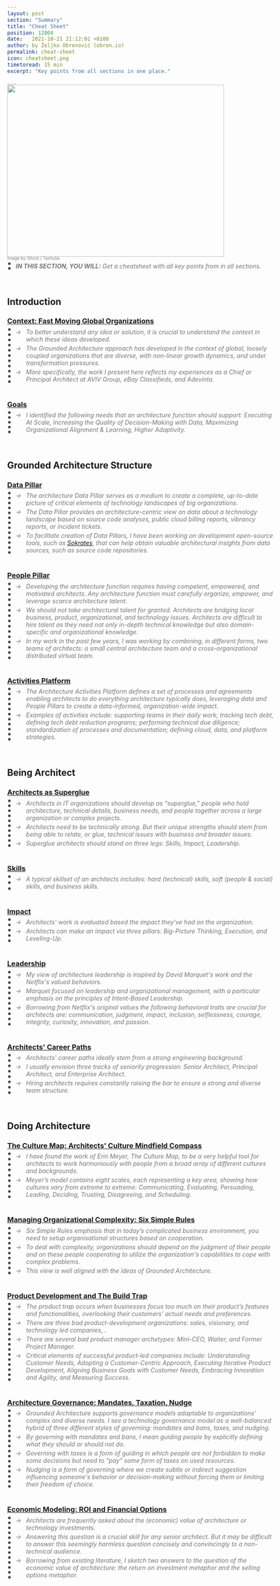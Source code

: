 ```yaml
---
layout: post
section: "Summary"
title: "Cheat Sheet"
position: 12004
date:   2021-10-21 21:12:01 +0100
author: by Željko Obrenović (obren.io)
permalink: cheat-sheet
icon: cheatsheet.png
timetoread: 15 min
excerpt: "Key points from all sections in one place."

---
```

<img style="margin-top: -20px; width: 100%; height: 400px; object-fit: cover" 
     src="assets/images/arch/iStock-1182643171.jpg">
<div style="font-size: 70%; margin-top: -16px; color: grey; margin-bottom: 12px">
Image by iStock / Tashulia.
</div>
<style>
 blockquote {
     border-left: 6px dotted #454545;
     padding-left: 12px;
     margin-top: -10px;
     margin-bottom: 40px;
     margin-left: 2px;
     font-size: 100%;
     font-style: italic;
     color: #767676;
     width: 600px;
 }
 ul {
   list-style-type: "→   ";
 }
 h2 {
    margin-top: 62px;
    margin-bottom: 22px;
 }
 h3 {
 }
 li {
    margin-bottom: 4px;
 }
</style>

> **IN THIS SECTION, YOU WILL:** Get a cheatsheet with all key points from in all sections.

## Introduction

### [Context: Fast Moving Global Organizations](context)
> * To better understand any idea or solution, it is crucial to understand the context in which these ideas developed. 
> * The Grounded Architecture approach has developed in the context of global, loosely coupled organizations that are diverse, with non-linear growth dynamics, and under transformation pressures. 
> * More specifically, the work I present here reflects my experiences as a Chief or Principal Architect at AVIV Group, eBay Classifieds, and Adevinta.

### [Goals](goals)
> * I identified the following needs that an architecture function should support: Executing At Scale, Increasing the Quality of Decision-Making with Data, Maximizing Organizational Alignment & Learning, Higher Adaptivity.

 
## Grounded Architecture Structure 

### [Data Pillar](data)

> * The architecture Data Pillar serves as a medium to create a complete, up-to-date picture of critical elements of technology landscapes of big organizations. 
> * The Data Pillar provides an architecture-centric view on data about a technology landscape based on source code analyses, public cloud billing reports, vibrancy reports, or incident tickets.
> * To facilitate creation of Data Pillars, I have been working on development open-source tools, such as [Sokrates](https://sokrates.dev), that can help obtain valuable architectural insights from data sources, such as source code repositories.


### [People Pillar](people)
> * Developing the architecture function requires having competent, empowered, and motivated architects. Any architecture function must carefully organize, empower,
    and leverage scarce architecture talent.
> * We should not take architectural talent for granted. Architects are bridging local business, product, 
    organizational, and technology issues. Architects are difficult to hire talent as they need not only 
    in-depth technical knowledge but also domain-specific and organizational knowledge.
> * In my work in the past few years, I was working by combining, in different forms, two teams of architects: a small 
    central architecture team and a cross-organizational distributed virtual team. 

### [Activities Platform](activities-platform)
> * The Architecture Activities Platform defines a set of processes and agreements enabling architects to do everything architecture typically does, leveraging data and People Pillars to create a data-informed, organization-wide impact.
> * Examples of activities include: supporting teams in their daily work; tracking tech debt, defining tech debt reduction programs; performing technical due diligence; standardization of processes and documentation; defining cloud, data, and platform strategies.

## Being Architect

### [Architects as Superglue](superglue)

> * Architects in IT organizations should develop as “superglue,” people who hold architecture, technical details, business needs, and people together across a large organization or complex projects.
> * Architects need to be technically strong. But their unique strengths should stem from being able to relate, or glue, technical issues with business and broader issues.
> * Superglue architects should stand on three legs: Skills, Impact, Leadership.

### [Skills](skills)

> * A typical skillset of an architects includes: hard (technical) skills, soft (people & social) skills, and business skills.

### [Impact](impact)
> * Architects' work is evaluated based the impact they've had on the organization. 
> * Architects can make an impact via three pillars: Big-Picture Thinking, Execution, and Leveling-Up.

### [Leadership](leadership)
> * My view of architecture leadership is inspired by David Marquet's work and the Netflix's valued behaviors.
> * Marquet focused on leadership and organizational management, with a particular emphasis on the principles of Intent-Based Leadership.
> * Borrowing from Netflix's original values the following behavioral traits are crucial for architects are: communication, judgment, impact, inclusion, selflessness, courage, integrity, curiosity, innovation, and passion.

### [Architects' Career Paths](career)
> * Architects' career paths ideally stem from a strong engineering background.
> * I usually envision three tracks of seniority progression: Senior Architect, Principal Architect, and Enterprise Architect. 
> * Hiring architects requires constantly raising the bar to ensure a strong and diverse team structure.  


## Doing Architecture

### [The Culture Map: Architects' Culture Mindfield Compass](culture-map)
> * I have found the work of Erin Meyer, The Culture Map, to be a very helpful tool for architects to work harmoniously with people from a broad array of different cultures and backgrounds.
> * Meyer’s model contains eight scales, each representing a key area, showing how cultures vary from extreme to extreme: Communicating, Evaluating, Persuading, Leading, Deciding, Trusting, Disagreeing, and Scheduling.

### [Managing Organizational Complexity: Six Simple Rules](six-simple-rules)
> * Six Simple Rules emphasis that in today’s complicated business environment, you need to setup organisational structures based on cooperation. 
> * To deal with complexity, organizations should depend on the judgment of their people and on these people cooperating to utilize the organization's capabilities to cope with complex problems. 
> * This view is well aligned with the ideas of Grounded Architecture.

### [Product Development and The Build Trap](product-development)
> * The product trap occurs when businesses focus too much on their product’s features and functionalities, overlooking their customers’ actual needs and preferences.
> * There are three bad product-development organizations: sales, visionary, and technology led companies, .
> * There are several bad product manager archetypes: Mini-CEO, Waiter, and Former Project Manager.
> * Critical elements of successful product-led companies include: Understanding Customer Needs, Adopting a Customer-Centric Approach, Executing Iterative Product Development, Aligning Business Goals with Customer Needs, Embracing Innovation and Agility, and Measuring Success.

### [Architecture Governance: Mandates, Taxation, Nudge](governance)
> * Grounded Architecture supports governance models adaptable to organizations' complex and diverse needs. I see a technology governance model as a well-balanced hybrid of three different styles of governing: mandates and bans, taxes, and nudging.
> * By governing with mandates and bans, I mean guiding people by explicitly defining what they should or should not do.
> * Governing with taxes is a form of guiding in which people are not forbidden to make some decisions but need to "pay" some form of taxes on used resources.
> * Nudging is a form of governing where we create subtle or indirect suggestion influencing someone's behavior or decision-making without forcing them or limiting their freedom of choice.

### [Economic Modeling: ROI and Financial Options](economics)
> * Architects are frequently asked about the (economic) value of architecture or technology investments.
> * Answering this question is a crucial skill for any senior architect. But it may be difficult to answer this seemingly harmless question concisely and convincingly to a non-technical audience.
> * Borrowing from existing literature, I sketch two answers to the question of the economic value of architecture: the return on investment metaphor and the selling options metaphor.
